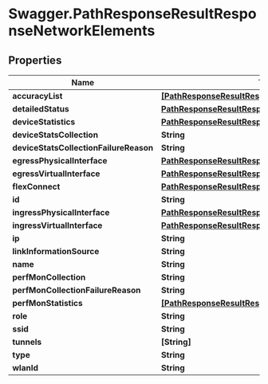 # Swagger.PathResponseResultResponseNetworkElements

## Properties
Name | Type | Description | Notes
------------ | ------------- | ------------- | -------------
**accuracyList** | [**[PathResponseResultResponseAccuracyList]**](PathResponseResultResponseAccuracyList.md) |  | [optional] 
**detailedStatus** | [**PathResponseResultResponseDetailedStatus**](PathResponseResultResponseDetailedStatus.md) |  | [optional] 
**deviceStatistics** | [**PathResponseResultResponseDeviceStatistics**](PathResponseResultResponseDeviceStatistics.md) |  | [optional] 
**deviceStatsCollection** | **String** |  | [optional] 
**deviceStatsCollectionFailureReason** | **String** |  | [optional] 
**egressPhysicalInterface** | [**PathResponseResultResponseEgressPhysicalInterface**](PathResponseResultResponseEgressPhysicalInterface.md) |  | [optional] 
**egressVirtualInterface** | [**PathResponseResultResponseEgressPhysicalInterface**](PathResponseResultResponseEgressPhysicalInterface.md) |  | [optional] 
**flexConnect** | [**PathResponseResultResponseFlexConnect**](PathResponseResultResponseFlexConnect.md) |  | [optional] 
**id** | **String** |  | [optional] 
**ingressPhysicalInterface** | [**PathResponseResultResponseEgressPhysicalInterface**](PathResponseResultResponseEgressPhysicalInterface.md) |  | [optional] 
**ingressVirtualInterface** | [**PathResponseResultResponseEgressPhysicalInterface**](PathResponseResultResponseEgressPhysicalInterface.md) |  | [optional] 
**ip** | **String** |  | [optional] 
**linkInformationSource** | **String** |  | [optional] 
**name** | **String** |  | [optional] 
**perfMonCollection** | **String** |  | [optional] 
**perfMonCollectionFailureReason** | **String** |  | [optional] 
**perfMonStatistics** | [**[PathResponseResultResponsePerfMonStatistics]**](PathResponseResultResponsePerfMonStatistics.md) |  | [optional] 
**role** | **String** |  | [optional] 
**ssid** | **String** |  | [optional] 
**tunnels** | **[String]** |  | [optional] 
**type** | **String** |  | [optional] 
**wlanId** | **String** |  | [optional] 


